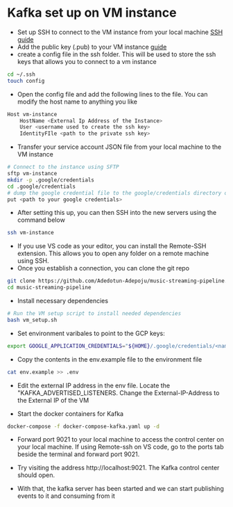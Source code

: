 # Kafka set up on VM instance
- Set up SSH to connect to the VM instance from your local machine [SSH guide](https://cloud.google.com/compute/docs/connect/create-ssh-keys#linux-and-macos)
- Add the public key (.pub) to your VM instance [guide](https://cloud.google.com/compute/docs/connect/add-ssh-keys#expandable-2)
- create a config file in the ssh folder. This will be used to store the ssh keys that allows you to connect to a vm instance
```sh
cd ~/.ssh
touch config
```
- Open the config file and add the following lines to the file. You can modify the host name to anything you like 
```sh
Host vm-instance
    HostName <External Ip Address of the Instance>
    User <username used to create the ssh key>
    IdentityFIle <path to the private ssh key>
```
- Transfer your service account JSON file from your local machine to the VM instance
```sh
# Connect to the instance using SFTP
sftp vm-instance
mkdir -p .google/credentials
cd .google/credentials
# dump the google credential file to the google/credentials directory on the VM instance
put <path to your google credentials>
```
- After setting this up, you can then SSH into the new servers using the command below
```sh
ssh vm-instance
```

- If you use VS code as your editor, you can install the Remote-SSH extension. This allows you to open any folder on a remote machine using SSH.
- Once you establish a connection, you can clone the git repo 
```sh
git clone https://github.com/Adedotun-Adepoju/music-streaming-pipeline.git
cd music-streaming-pipeline
```
- Install necessary dependencies
```sh
# Run the VM setup script to install needed dependencies
bash vm_setup.sh
```
- Set environment varibales to point to the GCP keys:
``` sh
export GOOGLE_APPLICATION_CREDENTIALS="${HOME}/.google/credentials/<name-of/credential-file.json>"' >> ~/.bashrc
```
- Copy the contents in the env.example file to the environment file
```sh 
cat env.example >> .env
```
- Edit the external IP address in the env file. Locate the "KAFKA_ADVERTISED_LISTENERS. Change the External-IP-Address to the External IP of the VM

- Start the docker containers for Kafka
```sh
docker-compose -f docker-compose-kafka.yaml up -d
```
- Forward port 9021 to your local machine to access the control center on your local machine. If using Remote-ssh on VS code, go to the ports tab beside the terminal and forward port 9021.

- Try visiting the address http://localhost:9021. The Kafka control center should open.

- With that, the kafka server has been started and we can start publishing events to it and consuming from it
